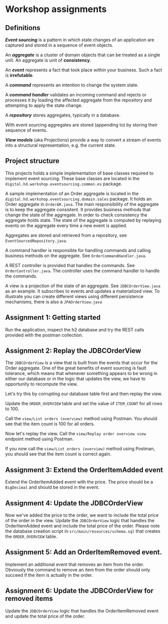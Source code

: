 # Workshop assignments

## Definitions

**_Event sourcing_** is a pattern in which state changes of an application are captured and stored in a sequence of event objects.

An **_aggregate_** is a cluster of domain objects that can be treated as a single unit. An aggregate is unit of **consistency**.

An **_event_** represents a fact that took place within your business. Such a fact is **irrefutable**.

A **_command_** represents an intention to change the system state.

A **_command handler_** validates an incoming command and rejects or processes it by loading the affected aggregate from the repository and attempting to apply the state change.

A **_repository_** stores aggregates, typically in a database.

With event sourcing aggregates are stored (appending to) by storing their sequence of events.

**_View models_** (aka Projections) provide a way to convert a stream of events into a structural representation, e.g. the current state.

## Project structure

This projects holds a simple implementation of base classes required to implement event sourcing. These
base classes are located in the `digital.hd.workshop.eventsourcing.common.es` package.

A sample implementation of an Order aggregate is located in the `digital.hd.workshop.eventsourcing.domain.sales` package.
It holds an Order aggregate in `OrderAR.java`.
The main responsibility of the aggregate is to keep the aggregate consistent. 
It provides business methods that change the state of the aggregate. In order to check consistency the aggregate holds state.
The state of the aggregate is computed by replaying events on the aggregate every time a new event is applied.

Aggregates are stored and retrieved from a repository, see `EventSourcedRepository.java`.

A command handler is responsible for handling commands and calling business methods on the aggregate. See `OrderCommandHandler.java`.

A REST controller is provided that handles the commands. See `OrderController.java`.
The controller uses the command handler to handle the commands.

A view is a projection of the state of an aggregate. See `JDBCOrderView.java` as an example. It subscribes to events and updates a
materialized view. To illustrate you can create different views using different persistence mechanisms, there is also a `JPAOrderView.java`



## Assignment 1: Getting started 

Run the application, inspect the h2 database and try the REST calls provided with the postman collection.

## Assignment 2: Replay the JDBCOrderView

The `JDBCOrderView` is a view that is built from the events that occur for the Order aggregate.
One of the great benefits of event sourcing is fault tolerance, which means that whenever something appears
to be wrong in either our database or in the logic that updates the view, we have to opportunity to recompute the
view.

Let's try this by corrupting our database table first and then replay the view.

Update the `ORDER_OVERVIEW` table and set the value of `ITEM_COUNT` for all rows to 100.

Call the `view/List orders (overview)` method using Postman. You should see that the item count is 100 for all orders.

Now let's replay the view. Call the `view/Replay order overview view` endpoint method using Postman.

If you now call the `view/List orders (overview)` method using Postman, you should see that the item count is correct again.

## Assignment 3: Extend the OrderItemAdded event

Extend the OrderItemAdded event with the price. 
The price should be a `BigDecimal` and should be stored in the event.

## Assignment 4: Update the JDBCOrderView

Now we've added the price to the order, we want to include the total price of the order in the view.
Update the `JDBCOrderView` logic that handles the OrderItemAdded event and include the total price of the order.
Please note the database creation script in `src/main/resources/schema.sql` that creates the `ORDER_OVERVIEW` table.

## Assignment 5: Add an OrderItemRemoved event.

Implement an additional event that removes an item from the order.
Obviously the command to remove an item from the order should only succeed if the item is actually in the order.

## Assignment 6: Update the JDBCOrderView for removed items

Update the `JDBCOrderView` logic that handles the OrderItemRemoved event and update the total price of the order.